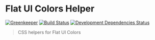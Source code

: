 # Flat UI Colors Helper
[![Greenkeeper](https://badges.greenkeeper.io/maartenpaauw/flat-ui-colors-helper.svg)](https://greenkeeper.io/)
[![Build Status](https://travis-ci.org/maartenpaauw/flat-ui-colors-helper.svg?branch=master)](https://travis-ci.org/maartenpaauw/flat-ui-colors-helper)
[![Development Dependencies Status](https://david-dm.org/maartenpaauw/flat-ui-colors-helper/dev-status.svg)](https://david-dm.org/maartenpaauw/flat-ui-colors-helper?type=dev)
> CSS helpers for Flat UI Colors
